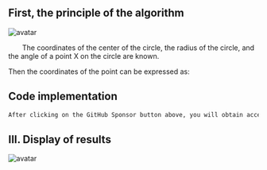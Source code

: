 ##  First, the principle of the algorithm 

![avatar]( da930f38238b49d5af7540cf1f0d2751.png) 

   The coordinates of the center of the circle, the radius of the circle, and the angle of a point X on the circle are known.  

Then the coordinates of the point can be expressed as: 

##  Code implementation 

 ```python  
After clicking on the GitHub Sponsor button above, you will obtain access permissions to my private code repository ( https://github.com/slowlon/my_code_bar ) to view this blog code. By searching the code number of this blog, you can find the code you need, code number is: 2024020309574583849
 ```  
##  III. Display of results 

![avatar]( 31245c67854f45cf8be781bc4d9037be.png) 

